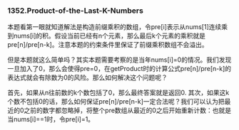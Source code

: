 ### 1352.Product-of-the-Last-K-Numbers

本题看第一眼就知道解法是构造前缀乘积的数组，令pre[i]表示从nums[1]连续乘到nums[i]的积。假设当前已经有n个元素，那么最后k个元素的乘积就是pre[n]/pre[n-k]。注意本题的约束条件里保证了前缀乘积数组不会溢出。

但是本题就这么简单吗？其实本题需要考察的是当年nums[i]=0的情况。我们发现一旦加入了0，那么会使得pre=0，在getProduct时的计算公式pre[n]/pre[n-k]的表达式就会有除数为0的风险。那么如何解决这个问题呢？

首先，如果从n往前数的k个数包括了0，那么最终答案就是返回0. 其次，如果这k个数不包括0的话，那么如何保证pre[n]/pre[n-k]一定合法呢？我们可以认为把最近的0之前的数字都忽略掉，将整个pre数组从最近的0之后开始重新计数：也就是当nums[i]==1时，令pre[i]=1。
